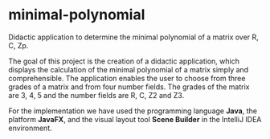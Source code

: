 # minimal-polynomial
Didactic application to determine the minimal polynomial of a matrix over R, C, Zp.

The goal of this project is the creation of a didactic application, which displays the calculation of the minimal polynomial of a matrix simply and comprehensible. The application enables the user to choose from three grades of a matrix and from four number fields. The grades of the matrix are 3, 4, 5 and the number fields are R, C, Z2 and Z3.

For the implementation we have used the programming language **Java**, the platform **JavaFX**, and the visual layout tool **Scene Builder** in the IntelliJ IDEA environment.
